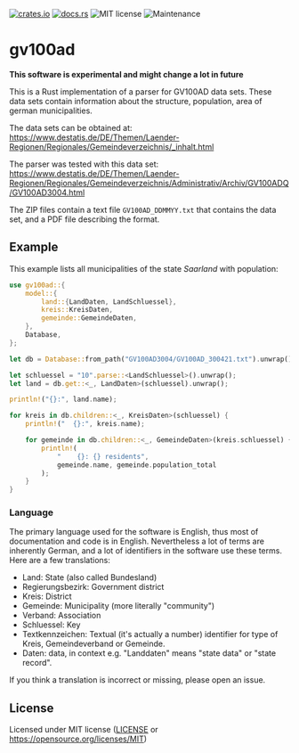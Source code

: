 [![crates.io](https://img.shields.io/crates/v/gv100ad.svg)](https://crates.io/crates/gv100ad)
[![docs.rs](https://docs.rs/gv100ad/badge.svg)](https://docs.rs/gv100ad)
![MIT license](https://img.shields.io/crates/l/gv100ad)
![Maintenance](https://img.shields.io/badge/maintenance-experimental-blue.svg)

# gv100ad

**This software is experimental and might change a lot in future**

This is a Rust implementation of a parser for GV100AD data sets. These data
sets contain information about the structure, population, area of german
municipalities.

The data sets can be obtained at: https://www.destatis.de/DE/Themen/Laender-Regionen/Regionales/Gemeindeverzeichnis/_inhalt.html

The parser was tested with this data set: https://www.destatis.de/DE/Themen/Laender-Regionen/Regionales/Gemeindeverzeichnis/Administrativ/Archiv/GV100ADQ/GV100AD3004.html

The ZIP files contain a text file `GV100AD_DDMMYY.txt` that contains the
data set, and a PDF file describing the format.

## Example

This example lists all municipalities of the state *Saarland* with
population:

```rust
use gv100ad::{
    model::{
        land::{LandDaten, LandSchluessel},
        kreis::KreisDaten,
        gemeinde::GemeindeDaten,
    },
    Database,
};

let db = Database::from_path("GV100AD3004/GV100AD_300421.txt").unwrap();

let schluessel = "10".parse::<LandSchluessel>().unwrap();
let land = db.get::<_, LandDaten>(schluessel).unwrap();

println!("{}:", land.name);

for kreis in db.children::<_, KreisDaten>(schluessel) {
    println!("  {}:", kreis.name);

    for gemeinde in db.children::<_, GemeindeDaten>(kreis.schluessel) {
        println!(
            "    {}: {} residents",
            gemeinde.name, gemeinde.population_total
        );
    }
}
```

### Language

The primary language used for the software is English, thus most of
documentation and code is in English. Nevertheless a lot of terms are
inherently German, and a lot of identifiers in the software use these terms.
Here are a few translations:

 * Land: State (also called Bundesland)
 * Regierungsbezirk: Government district
 * Kreis: District
 * Gemeinde: Municipality (more literally "community")
 * Verband: Association
 * Schluessel: Key
 * Textkennzeichen: Textual (it's actually a number) identifier for type of
   Kreis, Gemeindeverband or Gemeinde.
 * Daten: data, in context e.g. "Landdaten" means "state data" or "state
   record".

 If you think a translation is incorrect or missing, please open an issue.


## License

Licensed under MIT license ([LICENSE](LICENSE) or https://opensource.org/licenses/MIT)
